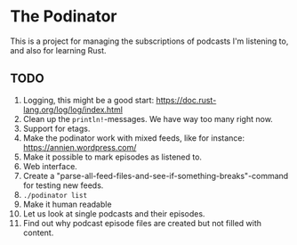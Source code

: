 # The Podinator

This is a project for managing the subscriptions of podcasts I'm listening to, and also for learning Rust.

## TODO

1. Logging, this might be a good start: https://doc.rust-lang.org/log/log/index.html
  1. Clean up the `println!`-messages. We have way too many right now.
1. Support for etags.
1. Make the podinator work with mixed feeds, like for instance: https://annien.wordpress.com/
1. Make it possible to mark episodes as listened to.
1. Web interface.
1. Create a "parse-all-feed-files-and-see-if-something-breaks"-command for testing new feeds.
1. `./podinator list`
  1. Make it human readable 
  1. Let us look at single podcasts and their episodes.
1. Find out why podcast episode files are created but not filled with content.
